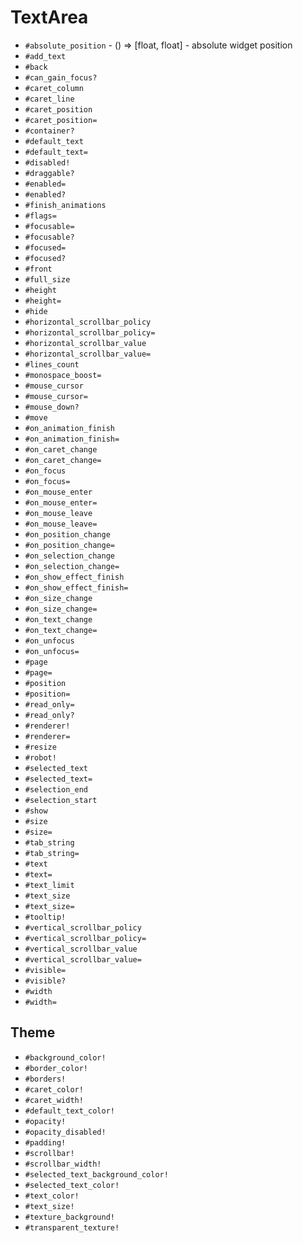 TextArea
===
- `#absolute_position` - () => [float, float] - absolute widget position
- `#add_text`
- `#back`
- `#can_gain_focus?`
- `#caret_column`
- `#caret_line`
- `#caret_position`
- `#caret_position=`
- `#container?`
- `#default_text`
- `#default_text=`
- `#disabled!`
- `#draggable?`
- `#enabled=`
- `#enabled?`
- `#finish_animations`
- `#flags=`
- `#focusable=`
- `#focusable?`
- `#focused=`
- `#focused?`
- `#front`
- `#full_size`
- `#height`
- `#height=`
- `#hide`
- `#horizontal_scrollbar_policy`
- `#horizontal_scrollbar_policy=`
- `#horizontal_scrollbar_value`
- `#horizontal_scrollbar_value=`
- `#lines_count`
- `#monospace_boost=`
- `#mouse_cursor`
- `#mouse_cursor=`
- `#mouse_down?`
- `#move`
- `#on_animation_finish`
- `#on_animation_finish=`
- `#on_caret_change`
- `#on_caret_change=`
- `#on_focus`
- `#on_focus=`
- `#on_mouse_enter`
- `#on_mouse_enter=`
- `#on_mouse_leave`
- `#on_mouse_leave=`
- `#on_position_change`
- `#on_position_change=`
- `#on_selection_change`
- `#on_selection_change=`
- `#on_show_effect_finish`
- `#on_show_effect_finish=`
- `#on_size_change`
- `#on_size_change=`
- `#on_text_change`
- `#on_text_change=`
- `#on_unfocus`
- `#on_unfocus=`
- `#page`
- `#page=`
- `#position`
- `#position=`
- `#read_only=`
- `#read_only?`
- `#renderer!`
- `#renderer=`
- `#resize`
- `#robot!`
- `#selected_text`
- `#selected_text=`
- `#selection_end`
- `#selection_start`
- `#show`
- `#size`
- `#size=`
- `#tab_string`
- `#tab_string=`
- `#text`
- `#text=`
- `#text_limit`
- `#text_size`
- `#text_size=`
- `#tooltip!`
- `#vertical_scrollbar_policy`
- `#vertical_scrollbar_policy=`
- `#vertical_scrollbar_value`
- `#vertical_scrollbar_value=`
- `#visible=`
- `#visible?`
- `#width`
- `#width=`
## Theme
- `#background_color!`
- `#border_color!`
- `#borders!`
- `#caret_color!`
- `#caret_width!`
- `#default_text_color!`
- `#opacity!`
- `#opacity_disabled!`
- `#padding!`
- `#scrollbar!`
- `#scrollbar_width!`
- `#selected_text_background_color!`
- `#selected_text_color!`
- `#text_color!`
- `#text_size!`
- `#texture_background!`
- `#transparent_texture!`
